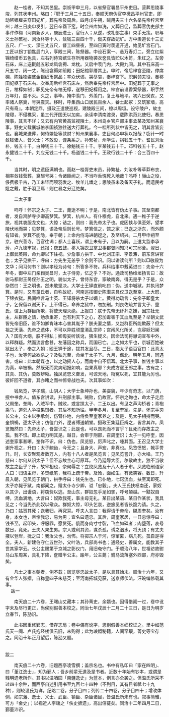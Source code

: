 <!-- { "loadSidebar": true } -->
　　赵一桂者，不知其邑里。崇祯甲申三月，以省祭官署昌平州吏目。营葬思陵事竣，列其状申州。略曰：『职于三月二十五日，奉顺天府伪官李檄昌平州官吏，即动帑银雇夫穿田妃圹，葬先帝及周后。四月戊午朔，贼用夫三十六名举先帝梓宫至州；越三日庚申发引，翌日辛酉下窆。时会州库如洗，又葬日促，监葬官伪吏部主事许作梅（河南新乡人，庚辰进士，官行人；从逆，改礼部主事）束手无策。职与义士孙繁祉、刘汝朴等十人，敛钱三百四十千，僦夫穿故妃圹。方中羡道长十三丈五尺、广一丈、深三丈五尺，督工四昼夜，至四日寅时羡道开通，始见圹宫石门。工匠以拐丁钥匙启门入，享殿三间，陈祭器。中设石案一、悬万寿灯二，旁立红紫锦绮缯币五色具，左右列侍宫嫔生存所用器物袭衣奁具皆贮以木笥，朱红之。左旁石床，床上迭氍毹五彩龙凤衾褥、龙枕。又启中羡门内，大殿九间。其中石床高一尺五寸、阔一丈，陈设衾褥如前殿；田妃棺郭厝其上。申时，帝后梓宫至陵，停席棚，陈牲牷粢盛金银纸币祭品；率众伏谒，哭尽哀，奉梓宫下。职躬领夫役，奉移田妃柩于石床右、次奉周后梓宫石床左，然后奉先帝梓宫居中。田妃葬于无事之日，棺椁如制；职见先帝有棺无椁，遂移田妃椁用之。梓宫前设香案祭器，职手然万年灯，度不灭。久之，事毕。掩中羡门、外羡门，复土与地平。初六日癸亥，又率诸人祭奠，号哭震天。移时，呼集西山口居民百余人，畚土起冢；又筑冢墙，高尺有奇』。本朝定鼎，摄政王遣使巡视，建陵殿三间，缭以周垣。设守陵户，故主陵寝，不侵樵采，虽三代开国无以加矣。余读李清南渡录，载陈洪范北使归，奏思陵事，其言不详；又云有内官黄高监视陵土，本州岛乡官户部主事孟某及知州某襄事。野史又载襄城伯李国祯独往送大行葬礼。今一桂所列状中皆无之，明其言皆妄也。襄城果送葬，何待繁祉等敛财？知州果襄事，吏目何必申状以报哉？窃计一时敛钱诸人，皆义士；不敢没，谨条系之。孙繁祉，州学生，捐钱五十千。耆民刘汝朴，钱五十千。白绅钱三十千。徐魁钱三十千。李某钱五十千。邓科钱五十千。赵永健钱二十千。刘应元钱二十千。杨道钱二十千。王政行钱二十千：合三百四十千。

　　当其时，明之遗臣满朝也。而赵一桂胥吏末员，孙繁祉、刘汝朴等草莽布衣，相率敛钱营葬，奠醊号哭；令诸臣闻之，不当咋舌愧死入地哉？呜呼！骊山之役，侈费极千古，乃工未毕而项羽发之、牧羊儿燔之；思陵虽未及备天子礼，而遗民考妣之戴，胜于羽卫焉！则仁暴之分辽绝矣。

　　二太子事

　　呜呼！怀宗之太子、二王，薨逝不明；于是，南北皆有伪太子事。其至南都者，发自鸿胪寺少卿高梦箕。梦箕，杭州人。有仆穆虎，自北来。遇一稚子于逆旅，视其衷服龙文也，大惊；诘之，则曰：我先帝太子也。虎因挟与俱至郊，望孝陵伏地而哭；见梦箕，语及帝后则长号。梦箕信之，馆之家；已送之浙东，而外颇有知者。梦箕不能隐，奉于朝；上命内侍冯进朝迓之，及至绍兴。二月甲申朔至京，驻兴善寺，百官往谒；都人士喜跃，谓上未有子，且以为嗣。上遣太监李承芳、卢九德审视，还报；夜五鼓，移入锦衣卫掌卫事都督同知冯可宗邸舍。翌日，上御武英殿，命九卿以下往视。少詹事方拱干、中允刘正宗、李景濂，前东宫讲官也；太子见拱干，呼曰：方先生无恙乎？余则不识。问以讲读何所？则以□敬殿为文华；问习何书？则以孝经为诗句：所答多不符。兵科给事中戴英进曰：先帝十六年冬，御中左门亲鞫吴昌时，太子侍旁，忆之乎？不对。通政司杨维垣扬言曰：故驸马都尉王昺侄孙王之明，貌似太子，曾侍东宫，家破南奔，得无是乎？于是，众杂然曰：王之明也。然未敢坚决。大学士王铎直前叱曰：伪。送中城狱，并执讯梦箕。是时，又有童氏者，自称故妃，河南巡按御史陈潜夫具仪卫送至京。上大怒，下锦衣狱。民间哗言马士英、王铎将杀太子以媚上。黄得功疏言：先帝子即皇太子，乞保留以谢天下。上不得已，命养之狱中，勿加刑。刘良佐疏并言太子、童氏，谓上为群臣所欺，将使天理灭绝。上报曰：朕于先帝无纤芥之嫌，因宗社无主，从群臣之请，勉承重寄，岂有利天下之心，忍加毒害于其血胤至是？举朝文武皆先帝旧臣，谁不如卿肯昧本心害其胤子？朕夫妻之情，又岂群臣所能欺蔽？但太祖之天潢、先帝之遗体，不可以异姓顽童淆乱宗祚；宫闱风化所关，岂容妖妇阑入？国有大纲，朕不得私；卿毋妄听妖讹，猥生疑义。因命法司将谳词宣布中外，以释群疑。然而流言愈甚，左藩因之称兵，而国已亡。上之如太平也，京城百姓破狱出太子，奉之入朝；殴王铎于途，拔其发且尽。三日，指太子语百官曰：此真太子也，汝等何故欲杀之？及弘光至，命坐于太子下。九月，偕北。明年五月，同遇害。或曰：此本朝谍也，以之动摇人心，而南中自不悟耳。北太子事，惟钱主事以为真，卒被祸。然既死而灵爽昭报如响，岂果真耶？夫成方逐王郎之事，古有之；其真、其伪，莫敢辨晰。独凤览忠义奋发，可谅天地，衔冤以死，宜其能为厉也。彼奸回不道者，其亦睹之而神惊骨战也夫。次其事如次：

　　钱凤览，字子瑞，山阴人；大学士象坤孙也，美姿貌，年少有奇志。以门荫，授中书舍人。值东宫讲读，升刑部主事。贼败，仍故官。怀宗之殉也，命太子走后父周奎。奎降，入贼军中。贼败，或言挟太子、二王以出。有见之芦沟桥者；青袍乘马，道旁人争投果饵者。其后不知所往。甲申冬月，复至奎家。先是，怀宗手刃长公主，公主以手承剑，伤臂仆地，内侍负至奎家养之；及是，见太子相持而哭。奎惧祸，逐太子出；彷徨门外，逻者缚送朝堂。摄政王集廷臣辨之，皆言其诈。凤览慨然曰：先帝太子，吾尝识之；此是也，可以畏死而不言乎？且死而存故主之孤，我不恨。即上疏力明其是。越日，会审于刑部，召周奎识；太子一见呼奎，因述奎家事甚晰。奎佯不识，曰：伪也。凤览怒，厉声叱之，唾其面。王召见大学士谢升视之，升曰：太子龅齿，今无之；且身大、声宏，非真也。凤览愤怒，戟手詈升。时，长安聚观者数万人，内有十八人者是凤览言；见凤览詈升，亦大噪。王乃怒曰：尔何从识太子？但不忘故主心可原耳。今乃廷辱大臣，尔敬故主，独不当敬故主之臣乎？升，故宰相也，奈何辱之？立绞凤览及十八人者于市。凤览临刑语家人曰：归语主母，多焚纸笔，我将上疏于帝。及殓，面如生，有微笑容。数日，升晨入朝，见凤览于朝门，拱手呼曰：钱先生也。已仆地，七窍流血，扶至寓即死。太子亦毙于狱。南都闻之，赠太仆寺少卿，谥「忠毅」。夫人王氏扶柩南还，家奴以其少，出谩语，将窃赀以逃。至山东，群奴忽手足如挛，呼号颠越。一黠奴自缚，流血满地，大言曰：奴欺我死，事主母无礼，某日出某语、某日作某状，我具见之；今当先杀此奴以儆众。群奴大惊，叩头乞哀，逆旅见者皆长跪为请。久之，乃曰：姑贳其死；送我归，再究耳。呼夫人言曰：我得请于帝命，磔周奎矣。汝有身，本女也，帝怜我忠，易为男；宜名曰遗忠。其后，周奎家居，一日忽惊呼曰：钱爷至。起叩头，呼服罪，愿贷死。俄而身肉寸寸裂，飞血如磔者；肉堕落，哀号数日，竟死。王夫人果生男。宗人或利其资，谋杀孤，诱之泅水，将灭顶；有丈夫掖以登岸，抚之曰：我汝父也，勿怖。将掷宗人于河，惊窜匿，病几死。孤自是得全。夫人，新建伯守仁五世孙，父叶浩，兵部尚书也；通经史，善属文，能教其子世其家学云。长公主赐第于京城之彰仪门，用旧奄守门。于顺治八年，世祖访故驸马山东周某，具礼下降，奁赠半公主。踰年，公主薨；驸马流落塞外西部，府亦毁矣。

　　凡士之事本朝者，例不载；凤览尽忠故太子，是以具其始末。顺治十六年，又有金华人张搢，自称皇四子朱慈英；至河南拓城见获，送京师伏法。汪琬编修载其事。  
　 
跋一

　　南天痕二十六卷，王曙山丈藏本；其孙菁史，余婿也。因得借阅一过，卷中讹字未及尽行更正，尚俟别假善本校之。同治七年戊辰十二月二十三日，是日为明岁立春节，陈劢识。

　　此书因重修鄞志，借存志局；卷中偶有讹字，思别假善本细校证之。里中如范氏天一阁、卢氏抱经楼俱云旧，未购得；此为琅嬛秘籍，人间罕觏，菁史等宝存之。同治十年正月望后，陈劢又题。  
　 

跋二

　　南天痕二十六卷，旧题西亭凌雪撰；盖宗名也。书中有私印曰「家在四明」、曰「堇江逸士」，知为鄞人；吾乡前辈无道及是书者。近数十年始有钞本，或谓是残明遗老所作。其书以温哂园「南疆逸史」为蓝本，例言亦全袭之。但温氏所采不过四十余种，而西亭自述引用书至九百七十四种（不列目，其有目者祗七十九种），则较温氏为详。纪略二卷，分子目四；列传二十四卷，分子目四十；增改体例，如宗藩、逸士、义士、武臣、镇臣、杂臣诸目，皆温氏所未有也。叙事简雅，可方「金史」；以视近人李瑶之「佚史摭遗」，高出倍蓰矣。同治十二年四月二日，鄞董沛识。  
　
